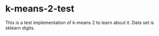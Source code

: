 # k-means-2-test
This is a test implementation of k-means 2 to learn about it. Data set is sklearn digits.
